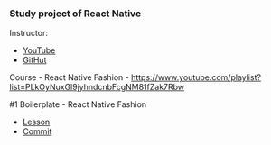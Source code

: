 ### Study project of React Native

Instructor:
- [YouTube](https://www.youtube.com/channel/UC806fwFWpiLQV5y-qifzHnA)
- [GitHut](https://github.com/wcandillon)

Course - React Native Fashion - https://www.youtube.com/playlist?list=PLkOyNuxGl9jyhndcnbFcgNM81fZak7Rbw

#1 Boilerplate - React Native Fashion
- [Lesson](https://youtu.be/MqRnpUC4czs)
- [Commit](https://github.com/sergius-la/react-native-sp-fashion/commit/4cac62ecd124d02292562e8d1e587ca0b563ccbb)